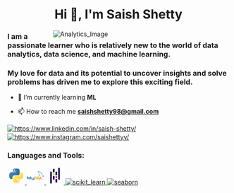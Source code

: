 <h1 align="center">Hi 👋, I'm Saish Shetty</h1>
<img align="right" alt="Analytics_Image" width= 400dp src="https://t4.ftcdn.net/jpg/04/91/39/01/360_F_491390197_vads6j0GOfHpVuoU70q8Q2fzM7ATg6Qi.jpg">
<h3>I am a passionate learner who is relatively new to the world of data analytics, data science, and machine learning.</h3><h3> My love for data and its potential to uncover insights and solve problems has driven me to explore this exciting field.</h3>


- 🌱 I’m currently learning **ML**

- 📫 How to reach me **saishshetty98@gmail.com**

<p align="left">
<a href="https://linkedin.com/in/https://www.linkedin.com/in/saish-shetty/" target="blank"><img align="center" src="https://raw.githubusercontent.com/rahuldkjain/github-profile-readme-generator/master/src/images/icons/Social/linked-in-alt.svg" alt="https://www.linkedin.com/in/saish-shetty/" height="30" width="40" /></a>
<a href="https://instagram.com/https://www.instagram.com/saishettyy/" target="blank"><img align="center" src="https://raw.githubusercontent.com/rahuldkjain/github-profile-readme-generator/master/src/images/icons/Social/instagram.svg" alt="https://www.instagram.com/saishettyy/" height="30" width="40" /></a>
</p>

<h3 align="left">Languages and Tools:</h3>
<p align="left">
<a href="https://www.python.org" target="_blank" rel="noreferrer"> <img src="https://raw.githubusercontent.com/devicons/devicon/master/icons/python/python-original.svg" alt="python" width="40" height="40"/> </a>
<a href="https://www.mysql.com/" target="_blank" rel="noreferrer"> <img src="https://raw.githubusercontent.com/devicons/devicon/master/icons/mysql/mysql-original-wordmark.svg" alt="mysql" width="40" height="40"/> </a> <a href="https://pandas.pydata.org/" target="_blank" rel="noreferrer"> <img src="https://raw.githubusercontent.com/devicons/devicon/2ae2a900d2f041da66e950e4d48052658d850630/icons/pandas/pandas-original.svg" alt="pandas" width="40" height="40"/> </a>  <a href="https://scikit-learn.org/" target="_blank" rel="noreferrer"> <img src="https://upload.wikimedia.org/wikipedia/commons/0/05/Scikit_learn_logo_small.svg" alt="scikit_learn" width="40" height="40"/> </a> <a href="https://seaborn.pydata.org/" target="_blank" rel="noreferrer"> <img src="https://seaborn.pydata.org/_images/logo-mark-lightbg.svg" alt="seaborn" width="40" height="40"/> </a> </p>
